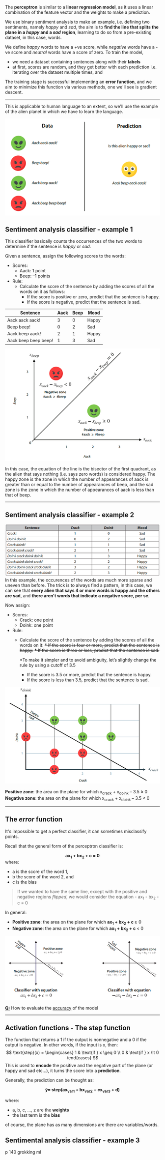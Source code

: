 The **perceptron** is similar to a **linear regression model**, as it uses a linear combination of the feature vector and the weights to make a prediction. 

We use binary sentiment analysis to make an example, i.e. defining two sentiments, namely *happy* and *sad*, the aim is to **find the line that splits the plane in a *happy* and a *sad* region**, learning to do so from a pre-existing dataset, in this case, words.

We define *happy* words to have a +ve score, while *negative* words have a -ve score and *neutral* words have a score of zero. 
To train the model, 
* we need a dataset containing sentences along with their **labels**
* at first, scores are random, and they get better with each prediction i.e. iterating over the dataset multiple times, and 

The training stage is successful implementing an **error function**, and we aim to minimize this function via various methods, one we'll see is gradient descent.

-----------

This is applicable to human language to an extent, so we'll use the example of the alien planet in which we have to learn the language.

![Pasted image 20231002175934](pictures/Pasted%20image%2020231002175934.png)

## Sentiment analysis classifier - example 1

This classifier basically counts the occurrences of the two words to determine if the sentence is *happy* or *sad*.

Given a sentence, assign the following scores to the words: 
* Scores: 
	* Aack: 1 point 
	* Beep: –1 points 
* Rule: 
	* Calculate the score of the sentence by adding the scores of all the words on it as follows:
		* If the score is positive or zero, predict that the sentence is happy. 
		* If the score is negative, predict that the sentence is sad.

Sentence  | Aack | Beep | Mood
----------|------|------|--
Aack aack aack!  | 3 | 0 | Happy
Beep beep!  | 0 | 2 | Sad
Aack beep aack! | 2 | 1 | Happy
Aack beep beep beep! | 1 | 3 | Sad

![Pasted image 20231002180845](pictures/Pasted%20image%2020231002180845.png)

In this case, the equation of the line is the bisector of the first quadrant, as the alien that says nothing (i.e. says zero words) is considered happy.
The happy zone is the zone in which the number of appearances of aack is greater than or equal to the number of appearances of beep, and the sad zone is the zone in which the number of appearances of aack is less than that of beep.

----------
## Sentiment analysis classifier - example 2

![Pasted image 20231002182015](pictures/Pasted%20image%2020231002182015.png)
In this example, the occurences of the words are much more sparse and uneven than before.
The trick is to always find a pattern, in this case, we can see that **every alien that says 4 or more words is happy and the others are sad**, and **there aren't words that indicate a negative score, per se**.

Now assign:
* Scores: 
	* Crack: one point 
	* Doink: one point
* Rule: 
	* Calculate the score of the sentence by adding the scores of all the words on it: 
		~~* If the score is four or more, predict that the sentence is happy.~~ 
		~~* If the score is three or less, predict that the sentence is sad.~~ 
	
		*To make it simpler and to avoid ambiguity, let’s slightly change the rule by using a cutoff of 3.5
		* If the score is 3.5 or more, predict that the sentence is happy. 
		* If the score is less than 3.5, predict that the sentence is sad.

![Pasted image 20231002182451](pictures/Pasted%20image%2020231002182451.png)

**Positive zone**: the area on the plane for which x<sub>crack</sub> + x<sub>doink</sub> – 3.5 $\geq$ 0 
**Negative zone**: the area on the plane for which x<sub>crack</sub> + x<sub>doink</sub> – 3.5 < 0

----------
## The *error* function

It's impossible to get a perfect classifier, it can sometimes misclassify points.

Recall that the general form of the perceptron classifier is:
<b><center>ax<sub>1</sub> + bx<sub>2</sub> + c = 0</center></b>
where:
* a is the score of the word 1, 
* b the score of the word 2, and 
* c is the bias

>If we wanted to have the same line, except with the positive and negative regions *flipped*, we would consider the equation - ax<sub>1</sub> - bx<sub>2</sub> - c = 0

In general:
* **Positive zone**: the area on the plane for which <b>ax<sub>1</sub> + bx<sub>2</sub> + c 
</b>$\geq$ 0 
* **Negative zone**: the area on the plane for which <b>ax<sub>1</sub> + bx<sub>2</sub> + c 
</b>< 0

![Pasted image 20231002214754](pictures/Pasted%20image%2020231002214754.png)

<u><b>Q:</b></u> How to evaluate the <u>accuracy</u> of the model


----------
## Activation functions - The step function

The function that returns a 1 if the output is nonnegative and a 0 if the output is negative. 
In other words, if the input is x, then:
$$ \text{step}(x) =
\begin{cases}
 1 & \text{if } x \geq 0 \\
 0 & \text{if } x \lt 0
\end{cases}
$$
This is used to **encode** the positive and the negative part of the plane (or happy and sad etc...), it turns the score into a **prediction**.

Generally, the prediction can be thought as:

<center><b>ŷ= step(ax<sub>var1</sub> + bx<sub>var2</sub> + cx<sub>var3</sub>  + d)</b></center>

where:
* a, b, c, ..., z are the **weights**
* the last term is the **bias**

of course, the plane has as many dimensions are there are variables/words.

## Sentimental analysis classifier - example 3

p 140 grokking ml


